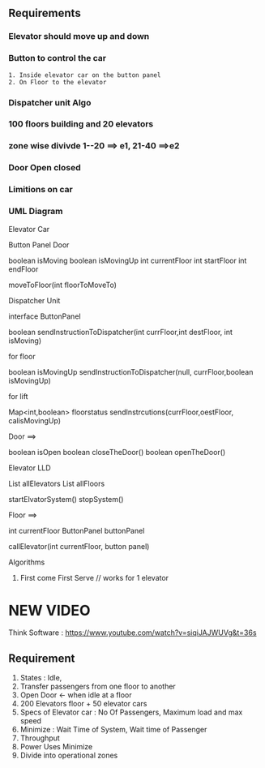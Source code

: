

## Requirements

### Elevator should move up and down 
### Button to control the car
    1. Inside elevator car on the button panel
    2. On Floor to the elevator 
### Dispatcher unit Algo
### 100 floors building and 20 elevators
### zone wise divivde 1--20 ==> e1, 21-40 ==>e2
### Door Open closed 
### Limitions on car




### UML Diagram

Elevator Car

Button Panel
Door

boolean isMoving
boolean isMovingUp
int currentFloor
int startFloor
int endFloor

moveToFloor(int floorToMoveTo)

Dispatcher Unit

interface  ButtonPanel

boolean
sendInstructionToDispatcher(int currFloor,int destFloor, int isMoving)

for floor

boolean isMovingUp
sendInstructionToDispatcher(null, currFloor,boolean isMovingUp)

for lift

Map<int,boolean> floorstatus
sendInstrcutions(currFloor,oestFloor, calisMovingUp)

Door ==>

boolean isOpen
boolean closeTheDoor()
boolean openTheDoor()


Elevator LLD

List<Elevator> allElevators
List<Floors> allFloors

startElvatorSystem()
stopSystem()

Floor   ==>

int currentFloor
ButtonPanel buttonPanel

callElevator(int currentFloor, button panel)


Algorithms

1. First come First Serve // works for 1 elevator


# NEW VIDEO

Think Software : https://www.youtube.com/watch?v=siqiJAJWUVg&t=36s

## Requirement

 1. States : Idle, 
 2. Transfer passengers from one floor to another
 3. Open Door <- when idle at a floor
 4. 200 Elevators floor + 50 elevator cars
 5. Specs of Elevator car : No Of Passengers, Maximum load and max speed
 6. Minimize  : Wait Time of System, Wait time of Passenger
 7. Throughput
 8. Power Uses Minimize
 9. Divide into operational zones 